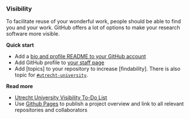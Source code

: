 ### Visibility

To facilitate reuse of your wonderful work, people should be able to find you and your work. GitHub offers a lot of options to make your research software more visible. 

**Quick start**

- Add a [bio and profile README to your GitHub account][Profile Customization] 
- Add GitHub profile to [your staff page][Staff Page]
- Add [topics] to your repository to increase [findability]. There is also topic for [`#utrecht-university`][Topic University].

**Read more**

- [Utrecht University Visibility To-Do List][Visibility Todo]
- Use [Github Pages] to publish a project overview and link to all relevant repositories and collaborators


<!----------------------------------{ GitHub }--------------------------------->

[Profile Customization]: https://docs.github.com/en/github/setting-up-and-managing-your-github-profile/customizing-your-profile/about-your-profile
[Topic University]: https://github.com/topics/utrecht-university
[Github Pages]: https://pages.github.com/



<!--------------------------------{ University }------------------------------->

[Visibility Todo]: https://www.uu.nl/en/university-library/advice-support-to/researchers/visibility/research-visibility-check/visibility-to-do-list
[Staff Page]: https://www.uu.nl/staff/
